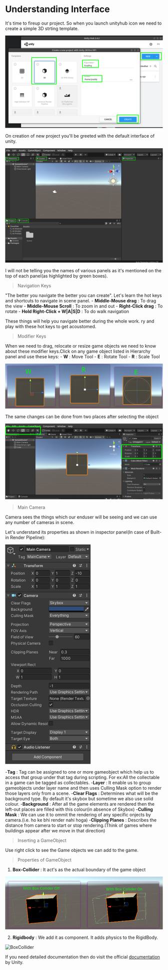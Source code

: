 # Understanding Interface

It's time to fireup our project. So when you launch unityhub icon we need to create a simple 3D strting template.

![Install](img/Create.png)

On creation of new project you'll be greeted with the default interface of unity.

![Install](img/Welcome.png)

I will not be telling you the names of various panels as it's mentioned on the top of each panel(as highlighted by green boxes).

> Navigation Keys

"The better you navigate the better you can create". Let's learn the hot keys and shortcuts to navigate in scene panel.
    - **Middle-Mouse drag** : To drag the view
    - **Middle-Mouse Scroll** : To zoom in and out
    - **Right-Click drag** : To rotate 
    - **Hold Right-Click + W|A|S|D** : To do walk navigation

These things will help you navigate better during the whole work. ry and play with these hot keys to get acoustomed.

> Modifier Keys

When we need to drag, relocate or resize game objects we need to know about these modifier keys.Click on any game object listed in Hierarchy panel and use these keys:
    - **W** : Move Tool
    - **E** : Rotate Tool
    - **R** : Scale Tool

![Install](img/Navigate.png)

The same changes can be done from two places after selecting the object

![Install](img/Navigation2.png)

> Main Camera

Camera sees the things which our enduser will be seeing and we can use any number of cameras in scene.

Let's understand its properties as shown in inspector panel(In case of Built-in Render Pipeline):

![Install](img/Cam_Ins.png)

-**Tag** : Tag can be assigned to one or more gameobject which help us to access that group under that tag during scripting. For ex:All the collectable in a game can be tagged as collectables.
-**Layer** : It enable us to group gameobjects under layer name and then uses Culling Mask option to render those layers only from a scene.
-**Clear Flags** : Determines what will be the background type. By default it's skybox but sometime we also use solid colour.
-**Background**  : After all the game elements are rendered then the left-out places are filled with this colour(in absence of Skybox)
-**Culling Mask** : We can use it to ommit the rendering of any specific onjects by camera.(i.e. ho ke bhi render nahi hoga)
-**Clipping Planes** :  Describes the distance from camera to start or stop rendering.(Think of games where buildings appear after we move in that direction)

> Inserting a GameObject

  Use right click to see the Game objects we can add to the game.

> Properties of GameObject

  1. **Box-Collider** :  It act's as the actual boundary of the game  object 

  ![BoxCollider](img/BoxCollider.png)

  2. **Rigidbody** : We add it as component. It adds physics to the RigidBody.

  ![BoxCollider](img/Rigid.gif)


  If you need detailed documentation then do visit the official [documentation](https://docs.unity3d.com/Manual/) by Unity.